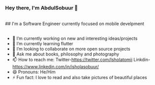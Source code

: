 ### Hey there, I'm AbdulSobuur 👋
<br/>
## I'm a Software Engineer currently focused on mobile develpment
<br/>
<br/>

- 🔭 I’m currently working on new and interesting  ideas/projects
- 🌱 I’m currently learning flutter
- 👯 I’m looking to collaborate on more open source projects
-  💬 Ask me about books, philosophy and photography
- 📫 How to reach me: Twitter-https://twitter.com/Isholatomii Linkdin-https://www.linkedin.com/in/isholasobuur/
- 😄 Pronouns: He/Him
- ⚡ Fun fact: I love to read and also take pictures of beautiful places

